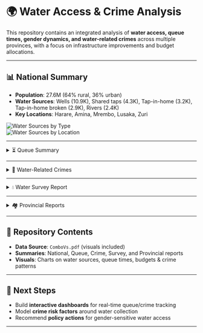 # 🌍 Water Access & Crime Analysis  

This repository contains an integrated analysis of **water access, queue times, gender dynamics, and water-related crimes** across multiple provinces, with a focus on infrastructure improvements and budget allocations.  

---

## 📊 National Summary  
- **Population**: 27.6M (64% rural, 36% urban)  
- **Water Sources**: Wells (10.9K), Shared taps (4.3K), Tap-in-home (3.2K), Tap-in-home broken (2.9K), Rivers (2.4K)  
- **Key Locations**: Harare, Amina, Mrembo, Lusaka, Zuri  

![Water Sources by Type](figures/water_sources_type.png)  
![Water Sources by Location](figures/water_sources_location.png)  

---

<details>
  <summary>⏳ Queue Summary</summary>

- Average queue times for shared taps: **100–300 minutes**, depending on time of day.  
- **Peak days**: Saturdays & Mondays.  
- **Composition of collectors**:  
  - Female: **66%**  
  - Male: **24%**  
  - Children: **10%**  

**Visuals:**  
![Queue Time by Hour](figures/queue_time_hour.png)  
![Queue Time by Day](figures/queue_time_day.png)  
![Queue Composition](figures/queue_composition.png)  

</details>

---

<details>
  <summary>🚨 Water-Related Crimes</summary>

- **Victims**: Mostly female (64%).  
- **Peak time**: Friday & Saturday nights, around 10 PM.  
- **Types of crimes**: Harassment, theft, sexual assault, vandalism, and severe assault.  
- **Gender disparities**:  
  - Females: **49.7K crimes (64%)**  
  - Males: **19.6K crimes (25%)**  
  - Children: **7.9K crimes (10%)**  

**Visuals:**  
![Gender Disparity of Crimes](figures/gender_disparity_crimes.png)  
![Crimes by Hour](figures/crimes_hour.png)  
![Crimes by Day](figures/crimes_day.png)  

</details>

---

<details>
  <summary>💧 Water Survey Report</summary>

- **Total Budget**: $146.74M  
- **Improvement in basic water access**: **+64%**  
- **Top Provinces for improvements**: Sokoto, Kilimani, Hawassa, Amanzi, Akatsi  
- **Types of interventions**:  
  - Installing RO & UV filters  
  - Repairing infrastructure  
  - Installing public taps  
  - Drilling wells  

**Visuals:**  
![Number of Improvements by Province](figures/improvements_province.png)  
![Types of Improvements](figures/improvements_types.png)  

</details>

---

<details>
  <summary>🏘 Provincial Reports</summary>

### Akatsi  
- **Budget**: $31.36M (Cost per citizen: $5.23)  
- **Allocation**: RO filters (12M), public taps (11M), wells (5M), UV filters (3M)  
- **Spending split**: Rural 27.5M | Urban 3.85M  

![Akatsi Budget Allocation](figures/akatsi_budget.png)  
![Akatsi Rural vs Urban Spending](figures/akatsi_rural_urban.png)  

---

### Amanzi  
- **Budget**: $13.43M (Cost per citizen: $2.47)  
- **Allocation**: Public taps (6M), RO filters (3M), wells (3M), UV filters (1M)  
- **Spending split**: Rural 6.82M | Urban 6.61M  

![Amanzi Budget Allocation](figures/amanzi_budget.png)  
![Amanzi Rural vs Urban Spending](figures/amanzi_rural_urban.png)  

---

### Hawassa  
- **Budget**: $22.55M (Cost per citizen: $5.87)  
- **Allocation**: RO filters (7M), public taps (6M), UV filters (6M), wells (2M)  
- **Spending split**: Rural 17.91M | Urban 4.64M  

![Hawassa Budget Allocation](figures/hawassa_budget.png)  
![Hawassa Rural vs Urban Spending](figures/hawassa_rural_urban.png)  

---

### Kilimani  
- **Budget**: $39.25M (Cost per citizen: $5.96)  
- **Allocation**: Public taps (12M), RO filters (10M), UV filters (8M), wells (9M)  
- **Spending split**: Rural 28.33M | Urban 10.92M  

![Kilimani Budget Allocation](figures/kilimani_budget.png)  
![Kilimani Rural vs Urban Spending](figures/kilimani_rural_urban.png)  

---

### Sokoto  
- **Budget**: $40.15M (Cost per citizen: $6.95)  
- **Allocation**: Wells (20M), public taps (8M), RO filters (7M), UV filters (5M)  
- **Spending split**: Rural 32.08M | Urban 8.08M  

![Sokoto Budget Allocation](figures/sokoto_budget.png)  
![Sokoto Rural vs Urban Spending](figures/sokoto_rural_urban.png)  

</details>

---

## 📂 Repository Contents  
- **Data Source**: `ComboVs.pdf` (visuals included)  
- **Summaries**: National, Queue, Crime, Survey, and Provincial reports  
- **Visuals**: Charts on water sources, queue times, budgets & crime patterns  

---

## 🚀 Next Steps  
- Build **interactive dashboards** for real-time queue/crime tracking  
- Model **crime risk factors** around water collection  
- Recommend **policy actions** for gender-sensitive water access  

---
